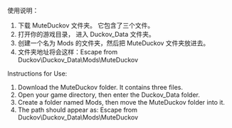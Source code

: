 使用说明：  
1. 下载 MuteDuckov 文件夹。 它包含了三个文件。  
2. 打开你的游戏目录， 进入 Duckov_Data 文件夹。  
3. 创建一个名为 Mods 的文件夹，然后把 MuteDuckov 文件夹放进去。  
4. 文件夹地址将会这样：Escape from Duckov\Duckov_Data\Mods\MuteDuckov  
  
Instructions for Use:  
1. Download the MuteDuckov folder. It contains three files.  
2. Open your game directory, then enter the Duckov_Data folder.  
3. Create a folder named Mods, then move the MuteDuckov folder into it.  
4. The path should appear as: Escape from Duckov\Duckov_Data\Mods\MuteDuckov  
